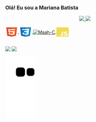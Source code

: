 ### Olá! Eu sou a Mariana Batista

<div align="center">
  <a href="https://github.com/maahbatistaa">
  <img height="180em" src="https://github-readme-stats.vercel.app/api?username=maahbatistaa&show_icons=true&theme=dark&include_all_commits=true&count_private=true"/>
  <img height="150em" src="https://github-readme-stats.vercel.app/api/top-langs/?username=maahbatistaa&layout=compact&langs_count=7&theme=dark"/>
</div>
<div style="display: inline_block"><br>
  <img align="center" alt="Maah-HTML" height="30" width="40" src="https://raw.githubusercontent.com/devicons/devicon/master/icons/html5/html5-original.svg">
  <img align="center" alt="Maah-CSS" height="30" width="40" src="https://raw.githubusercontent.com/devicons/devicon/master/icons/css3/css3-original.svg">
  <img align="center" alt="Maah-C" heigth="30" width="40" src="https://cdn.jsdelivr.net/gh/devicons/devicon/icons/c/c-original.svg" />
  <img align="center" alt="Maah-Js" height="30" width="40" src="https://raw.githubusercontent.com/devicons/devicon/master/icons/javascript/javascript-plain.svg">
  </div>
  
  ##
  
 <div> 
  <a href="https://www.instagram.com/maahbatistaa_" target="_blank"><img src="https://img.shields.io/badge/-Instagram-%23E4405F?style=for-the-badge&logo=instagram&logoColor=white" target="_blank"></a>
  <a href="https://www.linkedin.com/in/mariana-batista-b471441b7/" target="_blank"><img src="https://img.shields.io/badge/-LinkedIn-%230077B5?style=for-the-badge&logo=linkedin&logoColor=white" target="_blank"></a> 
  </div>
  
  ![Snake animation](https://github.com/maahbatistaa/maahbatistaa/blob/output/github-contribution-grid-snake.svg)

